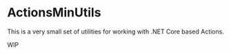 # ActionsMinUtils

This is a very small set of utilities for working with .NET Core based Actions.

WIP